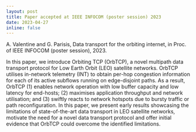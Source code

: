 ```yaml
---
layout: post
title: Paper accepted at IEEE INFOCOM (poster session) 2023
date: 2023-04-27
inline: false
---
```


A. Valentine and G. Parisis, Data transport for the orbiting internet, in Proc. of IEEE INFOCOM (poster session), 2023.

In this paper, we introduce Orbiting TCP (OrbTCP), a novel multipath data transport protocol for Low Earth Orbit (LEO) satellite networks. OrbTCP utilises in-network telemetry (INT) to obtain per-hop congestion information for each of its active subflows running on edge-disjoint paths. As a result, OrbTCP (1) enables network operation with low buffer capacity and low latency for end-hosts; (2) maximises application throughput and network utilisation; and (3) swiftly reacts to network hotspots due to bursty traffic or path reconfiguration. In this paper, we present early results showcasing the limitations of state-of-the-art data transport in LEO satellite networks, motivate the need for a novel data transport protocol and offer initial evidence that OrbTCP could overcome the identified limitations.
